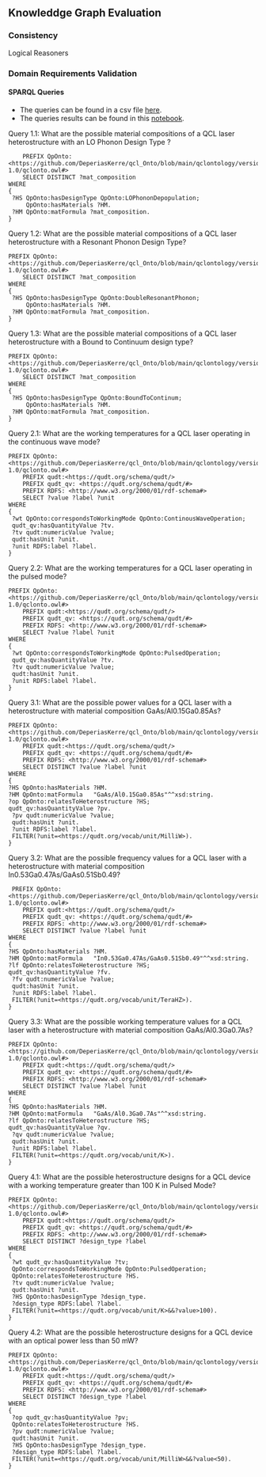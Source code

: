 ## Knowleddge Graph Evaluation

### Consistency
Logical Reasoners

### Domain Requirements Validation
#### SPARQL Queries
* The queries can be found in a csv file [here](https://github.com/DeperiasKerre/qKG/blob/main/Results/KG/Competency%20Questions.csv).
* The queries results can be found in this [notebook](https://github.com/DeperiasKerre/qKG/blob/main/Results/KG/Sparql_Queries.ipynb). 

Query 1.1: What are the possible material compositions of a QCL laser heterostructure with an LO
Phonon Design Type ?
```
    PREFIX QpOnto:<https://github.com/DeperiasKerre/qcl_Onto/blob/main/qclontology/version-1.0/qclonto.owl#> 
    SELECT DISTINCT ?mat_composition
WHERE
{
 ?HS QpOnto:hasDesignType QpOnto:LOPhononDepopulation;
     QpOnto:hasMaterials ?HM.
 ?HM QpOnto:matFormula ?mat_composition.
}
```
Query 1.2: What are the possible material compositions of a QCL laser heterostructure with a Resonant Phonon Design Type?
```
PREFIX QpOnto:<https://github.com/DeperiasKerre/qcl_Onto/blob/main/qclontology/version-1.0/qclonto.owl#> 
    SELECT DISTINCT ?mat_composition
WHERE
{
 ?HS QpOnto:hasDesignType QpOnto:DoubleResonantPhonon;
     QpOnto:hasMaterials ?HM.
 ?HM QpOnto:matFormula ?mat_composition.
}
```
Query 1.3: What are the possible material compositions of a QCL laser heterostructure with a Bound to Continuum design type?
```
PREFIX QpOnto:<https://github.com/DeperiasKerre/qcl_Onto/blob/main/qclontology/version-1.0/qclonto.owl#> 
    SELECT DISTINCT ?mat_composition
WHERE
{
 ?HS QpOnto:hasDesignType QpOnto:BoundToContinum;
     QpOnto:hasMaterials ?HM.
 ?HM QpOnto:matFormula ?mat_composition.
}
```
Query 2.1: What are the working temperatures for a QCL laser operating in the continuous wave mode?
```
PREFIX QpOnto:<https://github.com/DeperiasKerre/qcl_Onto/blob/main/qclontology/version-1.0/qclonto.owl#>
    PREFIX qudt:<https://qudt.org/schema/qudt/>
    PREFIX qudt_qv: <https://qudt.org/schema/qudt/#>
    PREFIX RDFS: <http://www.w3.org/2000/01/rdf-schema#> 
    SELECT ?value ?label ?unit 
WHERE
{
 ?wt QpOnto:correspondsToWorkingMode QpOnto:ContinousWaveOperation;
 qudt_qv:hasQuantityValue ?tv.
 ?tv qudt:numericValue ?value;
 qudt:hasUnit ?unit.
 ?unit RDFS:label ?label. 
}
```
Query 2.2: What are the working temperatures for a QCL laser operating in the pulsed mode?
```
PREFIX QpOnto:<https://github.com/DeperiasKerre/qcl_Onto/blob/main/qclontology/version-1.0/qclonto.owl#>
    PREFIX qudt:<https://qudt.org/schema/qudt/>
    PREFIX qudt_qv: <https://qudt.org/schema/qudt/#>
    PREFIX RDFS: <http://www.w3.org/2000/01/rdf-schema#>
    SELECT ?value ?label ?unit 
WHERE
{
 ?wt QpOnto:correspondsToWorkingMode QpOnto:PulsedOperation;
 qudt_qv:hasQuantityValue ?tv.
 ?tv qudt:numericValue ?value;
 qudt:hasUnit ?unit.
 ?unit RDFS:label ?label.
}
```
Query 3.1: What are the possible power values for a QCL laser with a heterostructure with material composition GaAs/Al0.15Ga0.85As?
```
PREFIX QpOnto:<https://github.com/DeperiasKerre/qcl_Onto/blob/main/qclontology/version-1.0/qclonto.owl#>
    PREFIX qudt:<https://qudt.org/schema/qudt/>
    PREFIX qudt_qv: <https://qudt.org/schema/qudt/#>
    PREFIX RDFS: <http://www.w3.org/2000/01/rdf-schema#>
    SELECT DISTINCT ?value ?label ?unit
WHERE
{
?HS QpOnto:hasMaterials ?HM.
?HM QpOnto:matFormula   "GaAs/Al0.15Ga0.85As"^^xsd:string.
?op QpOnto:relatesToHeterostructure ?HS;
qudt_qv:hasQuantityValue ?pv.
 ?pv qudt:numericValue ?value;
 qudt:hasUnit ?unit.
 ?unit RDFS:label ?label.
 FILTER(?unit=<https://qudt.org/vocab/unit/MilliW>).
}
```
Query 3.2: What are the possible frequency values for a QCL laser with a heterostructure with material composition In0.53Ga0.47As/GaAs0.51Sb0.49?
```
 PREFIX QpOnto:<https://github.com/DeperiasKerre/qcl_Onto/blob/main/qclontology/version-1.0/qclonto.owl#>
    PREFIX qudt:<https://qudt.org/schema/qudt/>
    PREFIX qudt_qv: <https://qudt.org/schema/qudt/#>
    PREFIX RDFS: <http://www.w3.org/2000/01/rdf-schema#>
    SELECT DISTINCT ?value ?label ?unit
WHERE
{
?HS QpOnto:hasMaterials ?HM.
?HM QpOnto:matFormula   "In0.53Ga0.47As/GaAs0.51Sb0.49"^^xsd:string.
?lf QpOnto:relatesToHeterostructure ?HS;
qudt_qv:hasQuantityValue ?fv.
 ?fv qudt:numericValue ?value;
 qudt:hasUnit ?unit.
 ?unit RDFS:label ?label.
 FILTER(?unit=<https://qudt.org/vocab/unit/TeraHZ>).
}
```
Query 3.3: What are the possible working temperature values for a QCL laser with a heterostructure with material composition GaAs/Al0.3Ga0.7As?
```
PREFIX QpOnto:<https://github.com/DeperiasKerre/qcl_Onto/blob/main/qclontology/version-1.0/qclonto.owl#>
    PREFIX qudt:<https://qudt.org/schema/qudt/>
    PREFIX qudt_qv: <https://qudt.org/schema/qudt/#>
    PREFIX RDFS: <http://www.w3.org/2000/01/rdf-schema#>
    SELECT DISTINCT ?value ?label ?unit
WHERE
{
?HS QpOnto:hasMaterials ?HM.
?HM QpOnto:matFormula   "GaAs/Al0.3Ga0.7As"^^xsd:string.
?lf QpOnto:relatesToHeterostructure ?HS;
qudt_qv:hasQuantityValue ?qv.
 ?qv qudt:numericValue ?value;
 qudt:hasUnit ?unit.
 ?unit RDFS:label ?label.
 FILTER(?unit=<https://qudt.org/vocab/unit/K>).
}
```
Query 4.1: What are the possible heterostructure designs for a QCL device with a working temperature greater than 100 K in Pulsed Mode?
```
PREFIX QpOnto:<https://github.com/DeperiasKerre/qcl_Onto/blob/main/qclontology/version-1.0/qclonto.owl#>
    PREFIX qudt:<https://qudt.org/schema/qudt/>
    PREFIX qudt_qv: <https://qudt.org/schema/qudt/#>
    PREFIX RDFS: <http://www.w3.org/2000/01/rdf-schema#>
    SELECT DISTINCT ?design_type ?label
WHERE
{
 ?wt qudt_qv:hasQuantityValue ?tv;
 QpOnto:correspondsToWorkingMode QpOnto:PulsedOperation;
 QpOnto:relatesToHeterostructure ?HS.
 ?tv qudt:numericValue ?value;
 qudt:hasUnit ?unit.
 ?HS QpOnto:hasDesignType ?design_type.
 ?design_type RDFS:label ?label.
 FILTER(?unit=<https://qudt.org/vocab/unit/K>&&?value>100).
}
```
Query 4.2:  What are the possible heterostructure designs for a QCL device with an optical power less than 50 mW?
```
PREFIX QpOnto:<https://github.com/DeperiasKerre/qcl_Onto/blob/main/qclontology/version-1.0/qclonto.owl#>
    PREFIX qudt:<https://qudt.org/schema/qudt/>
    PREFIX qudt_qv: <https://qudt.org/schema/qudt/#>
    PREFIX RDFS: <http://www.w3.org/2000/01/rdf-schema#>
    SELECT DISTINCT ?design_type ?label
WHERE
{
 ?op qudt_qv:hasQuantityValue ?pv;
 QpOnto:relatesToHeterostructure ?HS.
 ?pv qudt:numericValue ?value;
 qudt:hasUnit ?unit.
 ?HS QpOnto:hasDesignType ?design_type.
 ?design_type RDFS:label ?label.
 FILTER(?unit=<https://qudt.org/vocab/unit/MilliW>&&?value<50).
}
```
 

